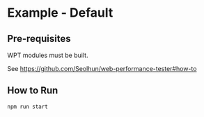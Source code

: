 # Example - Default

## Pre-requisites

WPT modules must be built.

See <https://github.com/Seolhun/web-performance-tester#how-to>

## How to Run

```bash
npm run start
```
